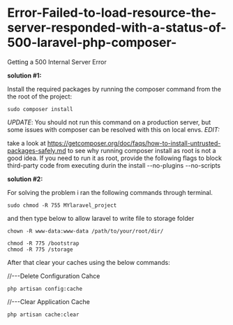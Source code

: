 # Error-Failed-to-load-resource-the-server-responded-with-a-status-of-500-laravel-php-composer-
Getting a 500 Internal Server Error 

**solution #1:**

Install the required packages by running the composer command from the the root of the project:
```
sudo composer install
```
*UPDATE*:
You should not run this command on a production server, but some issues with composer can be resolved with this on local envs.
*EDIT:*

take a look at https://getcomposer.org/doc/faqs/how-to-install-untrusted-packages-safely.md 
to see why running composer install as root is not a good idea.
If you need to run it as root, provide the following flags
to block third-party code from executing durin the install --no-plugins --no-scripts

**solution #2:**

For solving the problem i ran the following commands through terminal.
```
sudo chmod -R 755 MYlaravel_project
```
and then type below to allow laravel to write file to storage folder
```
chown -R www-data:www-data /path/to/your/root/dir/
```
```
chmod -R 775 /bootstrap
chmod -R 775 /storage
```
After that clear your caches using the below commands:

//---Delete Configuration Cahce
```
php artisan config:cache
```
//---Clear Application Cache
```
php artisan cache:clear
```
